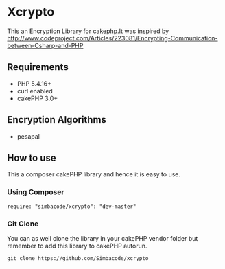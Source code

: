 Xcrypto
========================

This an Encryption Library for cakephp.It was inspired by 
http://www.codeproject.com/Articles/223081/Encrypting-Communication-between-Csharp-and-PHP

## Requirements ##
* PHP 5.4.16+
* curl enabled
* cakePHP 3.0+


## Encryption Algorithms ##
* pesapal 


## How to use ##
This a composer cakePHP library and hence it is easy to use.

### Using Composer ###

```
require: "simbacode/xcrypto": "dev-master"
```
### Git Clone ###
You can as well clone the library in your cakePHP vendor folder but remember to add this library to cakePHP autorun.
```
git clone https://github.com/Simbacode/xcrypto
```
